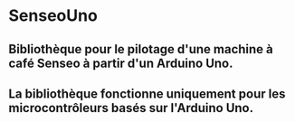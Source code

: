 # SenseoUno
## Bibliothèque pour le pilotage d'une machine à café Senseo à partir d'un Arduino Uno.
## La bibliothèque fonctionne uniquement pour les microcontrôleurs basés sur l'Arduino Uno.
